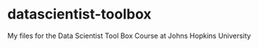 datascientist-toolbox
=====================

My files for the Data Scientist Tool Box Course at Johns Hopkins University

